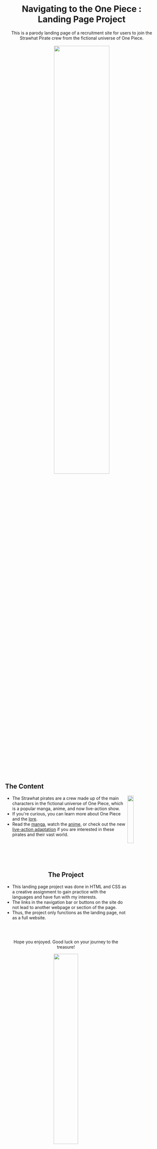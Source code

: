<h1 align="center">Navigating to the One Piece : Landing Page Project</h1>
<p align="center">
  This is a parody landing page of a recruitment site for users to join the Strawhat Pirate crew from the fictional universe of One Piece.
  <br></br>

  <img width="60%" height="60%" src="https://github.com/madison-nicole/one-piece-landing-page/blob/main/readme-media/One-Piece-Landing-Page.GIF">
</p>

<br></br>

## The Content
<img src="https://github.com/madison-nicole/one-piece-landing-page/blob/main/readme-media/luffy-wanted-poster.gif" height="20%" width="20%" align="right"/>

- The Strawhat pirates are a crew made up of the main characters in the fictional universe of One Piece, which is a popular manga, anime, and now live-action show.
- If you're curious, you can learn more about One Piece and the [lore](https://onepiece.fandom.com/wiki/One_Piece_Wiki).
- Read the [manga](https://mangaplus.shueisha.co.jp/titles/100020), watch the [anime](https://www.crunchyroll.com/series/GRMG8ZQZR/one-piece), or check out the new [live-action adaptation](https://www.netflix.com/title/80217863) if you are interested in these pirates and their vast world.

<br></br>
<br></br>

<h2 align="center">The Project</h2>

- This landing page project was done in HTML and CSS as a creative assignment to gain practice with the languages and have fun with my interests.
- The links in the navigation bar or buttons on the site do not lead to another webpage or section of the page.
- Thus, the project only functions as the landing page, not as a full website.

<br></br>

<p align="center">
  Hope you enjoyed. Good luck on your journey to the treasure!
</p>

<p align="center">
  <img width="40%" height="40%" src="https://github.com/madison-nicole/one-piece-landing-page/blob/main/readme-media/one-piece-liveaction-poster.jpg">
</p>

<br></br>
<br></br>

## Credits
- The video from the One Piece Live Action sailing scence can be found [here](https://youtu.be/AaUcgtfATiE?si=0-QBdGpiVOELBEUc).
